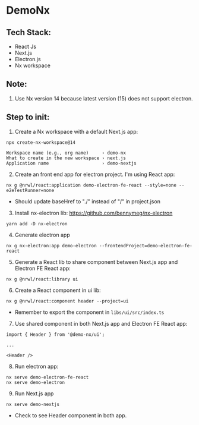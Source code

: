

# DemoNx

## Tech Stack:
- React Js
- Next.js
- Electron.js
- Nx workspace

## Note:
1. Use Nx version 14 because latest version (15) does not support electron.

## Step to init:
1. Create a Nx workspace with a default Next.js app:
```
npx create-nx-workspace@14

Workspace name (e.g., org name)     › demo-nx
What to create in the new workspace › next.js
Application name                    › demo-nextjs
```

2. Create an front end app for electron project. I'm using React app:
```
nx g @nrwl/react:application demo-electron-fe-react --style=none --e2eTestRunner=none
```
- Should update baseHref to "./" instead of "/" in project.json

3. Install nx-electron lib: https://github.com/bennymeg/nx-electron
```
yarn add -D nx-electron
```

4. Generate electron app
```
nx g nx-electron:app demo-electron --frontendProject=demo-electron-fe-react
```

5. Generate a React lib to share component between Next.js app and Electron FE React app:
```
nx g @nrwl/react:library ui
```

6. Create a React component in ui lib:
```
nx g @nrwl/react:component header --project=ui
```
- Remember to export the component in `libs/ui/src/index.ts`

7. Use shared component in both Next.js app and Electron FE React app:
```
import { Header } from '@demo-nx/ui';

...

<Header />
```

8. Run electron app:
```
nx serve demo-electron-fe-react
nx serve demo-electron
```

9. Run Next.js app
```
nx serve demo-nextjs
```
- Check to see Header component in both app.


